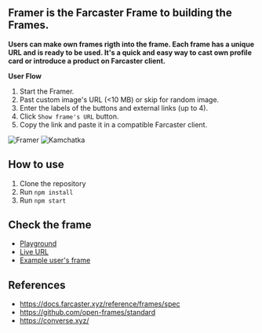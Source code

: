 ## Framer is the Farcaster Frame to building the Frames.

**Users can make own frames rigth into the frame. Each frame has a unique URL and is ready to be used. It's a quick and easy way to cast own profile card or introduce a product on Farcaster client.**

**User Flow**
1. Start the Framer.
2. Past custom image's URL (<10 MB) or skip for random image.
3. Enter the labels of the buttons and external links (up to 4).
4. Click `Show frame's URL` button.
5. Copy the link and paste it in a compatible Farcaster client.

![Framer](https://i.imgur.com/MHWwXiL.gif)
![Kamchatka](https://i.imgur.com/1VYDJBa.png)

## How to use
1. Clone the repository
2. Run `npm install`
3. Run `npm start`

## Check the frame
- [Playground](https://codesandbox.io/p/sandbox/wonderful-tesla-drl5hp) 
- [Live URL](https://framer.loophole.site/) 
- [Example user's frame](https://framer.loophole.site/2acbb647-c7e1-46e9-a2d8-286a2ae2060e)

## References
-   https://docs.farcaster.xyz/reference/frames/spec
-   https://github.com/open-frames/standard
-   https://converse.xyz/




